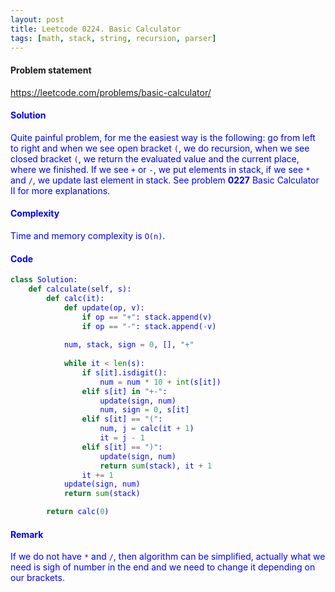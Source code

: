 ```yaml
---
layout: post
title: Leetcode 0224. Basic Calculator
tags: [math, stack, string, recursion, parser]
---
```


#### Problem statement

<a href="https://leetcode.com/problems/basic-calculator/"> <font color = blue>https://leetcode.com/problems/basic-calculator/

#### Solution
Quite painful problem, for me the easiest way is the following: go from left to right and when we see open bracket `(`, we  do recursion, when we see closed bracket `(`, we return the evaluated value and the current place, where we finished. If we see `+` or `-`, we put elements in stack, if we see `*` and `/`, we update last element in stack. See problem **0227** Basic Calculator II for more explanations.

#### Complexity
Time and memory complexity is `O(n)`.

#### Code
```python
class Solution:
    def calculate(self, s):    
        def calc(it):
            def update(op, v):
                if op == "+": stack.append(v)
                if op == "-": stack.append(-v)
        
            num, stack, sign = 0, [], "+"
            
            while it < len(s):
                if s[it].isdigit():
                    num = num * 10 + int(s[it])
                elif s[it] in "+-":
                    update(sign, num)
                    num, sign = 0, s[it]
                elif s[it] == "(":
                    num, j = calc(it + 1)
                    it = j - 1
                elif s[it] == ")":
                    update(sign, num)
                    return sum(stack), it + 1
                it += 1
            update(sign, num)
            return sum(stack)

        return calc(0)
```

#### Remark
If we do not have `*` and `/`, then algorithm can be simplified, actually what we need is sigh of number in the end and we need to change it depending on our brackets.